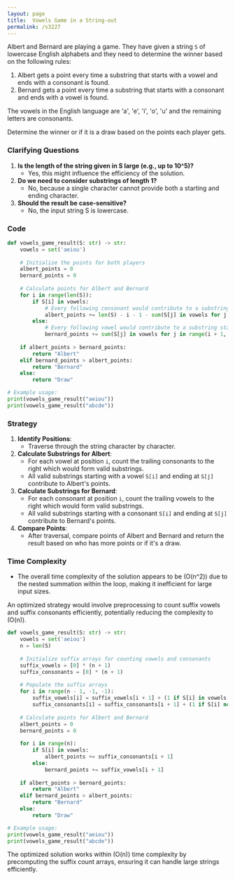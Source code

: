 ```yaml
---
layout: page
title:  Vowels Game in a String-out
permalink: /s3227
---
```


Albert and Bernard are playing a game. They have given a string `S` of lowercase English alphabets and they need to determine the winner based on the following rules:

1. Albert gets a point every time a substring that starts with a vowel and ends with a consonant is found.
2. Bernard gets a point every time a substring that starts with a consonant and ends with a vowel is found.

The vowels in the English language are 'a', 'e', 'i', 'o', 'u' and the remaining letters are consonants.

Determine the winner or if it is a draw based on the points each player gets.

### Clarifying Questions

1. **Is the length of the string given in S large (e.g., up to 10^5)?**
   - Yes, this might influence the efficiency of the solution.
2. **Do we need to consider substrings of length 1?**
   - No, because a single character cannot provide both a starting and ending character.
3. **Should the result be case-sensitive?**
   - No, the input string S is lowercase.

### Code

```python
def vowels_game_result(S: str) -> str:
    vowels = set('aeiou')
    
    # Initialize the points for both players
    albert_points = 0
    bernard_points = 0
    
    # Calculate points for Albert and Bernard
    for i in range(len(S)):
        if S[i] in vowels:
            # Every following consonant would contribute to a substring starting with this vowel
            albert_points += len(S) - i - 1 - sum(S[j] in vowels for j in range(i + 1, len(S)))
        else:
            # Every following vowel would contribute to a substring starting with this consonant
            bernard_points += sum(S[j] in vowels for j in range(i + 1, len(S)))
    
    if albert_points > bernard_points:
        return "Albert"
    elif bernard_points > albert_points:
        return "Bernard"
    else:
        return "Draw"

# Example usage:
print(vowels_game_result("aeiou"))
print(vowels_game_result("abcde"))
```

### Strategy

1. **Identify Positions**:
   - Traverse through the string character by character.
2. **Calculate Substrings for Albert**:
   - For each vowel at position `i`, count the trailing consonants to the right which would form valid substrings.
   - All valid substrings starting with a vowel `S[i]` and ending at `S[j]` contribute to Albert's points.
3. **Calculate Substrings for Bernard**:
   - For each consonant at position `i`, count the trailing vowels to the right which would form valid substrings.
   - All valid substrings starting with a consonant `S[i]` and ending at `S[j]` contribute to Bernard's points.
4. **Compare Points**:
   - After traversal, compare points of Albert and Bernard and return the result based on who has more points or if it's a draw.

### Time Complexity

- The overall time complexity of the solution appears to be \(O(n^2)\) due to the nested summation within the loop, making it inefficient for large input sizes.

An optimized strategy would involve preprocessing to count suffix vowels and suffix consonants efficiently, potentially reducing the complexity to \(O(n)\).

```python
def vowels_game_result(S: str) -> str:
    vowels = set('aeiou')
    n = len(S)
    
    # Initialize suffix arrays for counting vowels and consonants
    suffix_vowels = [0] * (n + 1)
    suffix_consonants = [0] * (n + 1)
    
    # Populate the suffix arrays
    for i in range(n - 1, -1, -1):
        suffix_vowels[i] = suffix_vowels[i + 1] + (1 if S[i] in vowels else 0)
        suffix_consonants[i] = suffix_consonants[i + 1] + (1 if S[i] not in vowels else 0)
    
    # Calculate points for Albert and Bernard
    albert_points = 0
    bernard_points = 0
    
    for i in range(n):
        if S[i] in vowels:
            albert_points += suffix_consonants[i + 1]
        else:
            bernard_points += suffix_vowels[i + 1]
    
    if albert_points > bernard_points:
        return "Albert"
    elif bernard_points > albert_points:
        return "Bernard"
    else:
        return "Draw"

# Example usage:
print(vowels_game_result("aeiou"))
print(vowels_game_result("abcde"))
```

The optimized solution works within \(O(n)\) time complexity by precomputing the suffix count arrays, ensuring it can handle large strings efficiently.